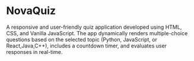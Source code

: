 # NovaQuiz
A responsive and user-friendly quiz application developed using HTML, CSS, and Vanilla JavaScript. The app dynamically renders multiple-choice questions based on the selected topic (Python, JavaScript, or React,Java,C++), includes a countdown timer, and evaluates user responses in real-time.
